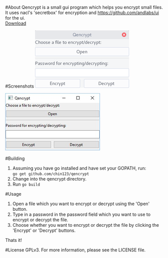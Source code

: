 #About
Qencrypt is a small gui program which helps you encrypt small files.  
It uses nacl's 'secretbox' for encryption and https://github.com/andlabs/ui for the ui.  
[Download](https://github.com/chin123/qencrypt/releases/download/v1.0/)

#Screenshots
![Main Interface of qencrypt linux](screenshots/main.png)  

![Main Interface of qencrypt windows](screenshots/windowsscreen.png)

#Building
1. Assuming you have go installed and have set your GOPATH, run:    
`go get github.com/chin123/qencrypt`  
2. Change into the qencrypt directory.  
3. Run `go build`  

#Usage

1. Open a file which you want to encrypt or decrypt using the 'Open' button.
2. Type in a password in the password field which you want to use to encrypt or decrypt the file.
3. Choose whether you want to encrypt or decrypt the file by clicking the 'Encrypt' or 'Decrypt' buttons.

Thats it!

#License
GPLv3. For more information, please see the LICENSE file.
